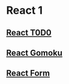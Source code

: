 # React 1
## [React T0D0](https://jas0nhuang.github.io/react-1/dist/#/T0D0)

## [React Gomoku](https://jas0nhuang.github.io/react-1/dist/#/Gomoku)

## [React Form](https://jas0nhuang.github.io/react-1/dist/#/Form)
